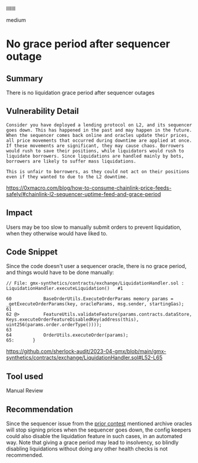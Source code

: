 IllIllI

medium

# No grace period after sequencer outage

## Summary

There is no liquidation grace period after sequencer outages


## Vulnerability Detail

```text
Consider you have deployed a lending protocol on L2, and its sequencer goes down. This has happened in the past and may happen in the future. When the sequencer comes back online and oracles update their prices, all price movements that occurred during downtime are applied at once. If these movements are significant, they may cause chaos. Borrowers would rush to save their positions, while liquidators would rush to liquidate borrowers. Since liquidations are handled mainly by bots, borrowers are likely to suffer mass liquidations.

This is unfair to borrowers, as they could not act on their positions even if they wanted to due to the L2 downtime.
```
https://0xmacro.com/blog/how-to-consume-chainlink-price-feeds-safely/#chainlink-l2-sequencer-uptime-feed-and-grace-period


## Impact

Users may be too slow to manually submit orders to prevent liquidation, when they otherwise would have liked to.


## Code Snippet

Since the code doesn't user a sequencer oracle, there is no grace period, and things would have to be done manually:
```solidity
// File: gmx-synthetics/contracts/exchange/LiquidationHandler.sol : LiquidationHandler.executeLiquidation()   #1

60            BaseOrderUtils.ExecuteOrderParams memory params = _getExecuteOrderParams(key, oracleParams, msg.sender, startingGas);
61    
62 @>         FeatureUtils.validateFeature(params.contracts.dataStore, Keys.executeOrderFeatureDisabledKey(address(this), uint256(params.order.orderType())));
63    
64            OrderUtils.executeOrder(params);
65:       }
```
https://github.com/sherlock-audit/2023-04-gmx/blob/main/gmx-synthetics/contracts/exchange/LiquidationHandler.sol#L52-L65


## Tool used

Manual Review


## Recommendation

Since the sequencer issue from the [prior contest](https://github.com/sherlock-audit/2023-02-gmx-judging/issues/151) mentioned archive oracles will stop signing prices when the sequencer goes down, the config keepers could also disable the liquidation feature in such cases, in an automated way. Note that giving a grace period may lead to insolvency, so blindly disabling liquidations without doing any other health checks is not recommended.


